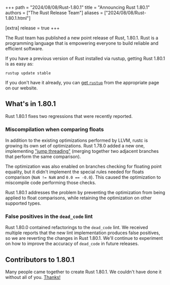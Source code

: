 +++
path = "2024/08/08/Rust-1.80.1"
title = "Announcing Rust 1.80.1"
authors = ["The Rust Release Team"]
aliases = ["2024/08/08/Rust-1.80.1.html"]

[extra]
release = true
+++

The Rust team has published a new point release of Rust, 1.80.1. Rust is a
programming language that is empowering everyone to build reliable and
efficient software.

If you have a previous version of Rust installed via rustup, getting Rust
1.80.1 is as easy as:

```
rustup update stable
```

If you don't have it already, you can [get `rustup`][rustup] from the
appropriate page on our website.

[rustup]: https://www.rust-lang.org/install.html

## What's in 1.80.1

Rust 1.80.1 fixes two regressions that were recently reported.

### Miscompilation when comparing floats

In addition to the existing optimizations performed by LLVM, rustc is growing
its own set of optimizations. Rust 1.78.0 added a new one, implementing ["jump
threading"] (merging together two adjacent branches that perform the same
comparison).

The optimization was also enabled on branches checking for floating point
equality, but it didn't implement the special rules needed for floats
comparison (`NaN != NaN` and `0.0 == -0.0`). This caused the optimization to
miscompile code performing those checks.

Rust 1.80.1 addresses the problem by preventing the optimization from being
applied to float comparisons, while retaining the optimization on other
supported types.

### False positives in the `dead_code` lint

Rust 1.80.0 contained refactorings to the `dead_code` lint. We received
multiple reports that the new lint implementation produces false positives, so
we are reverting the changes in Rust 1.80.1. We'll continue to experiment on
how to improve the accuracy of `dead_code` in future releases.

## Contributors to 1.80.1

Many people came together to create Rust 1.80.1. We couldn't have done it
without all of you. [Thanks!](https://thanks.rust-lang.org/rust/1.80.1/)

["jump threading"]: https://en.wikipedia.org/wiki/Jump_threading
